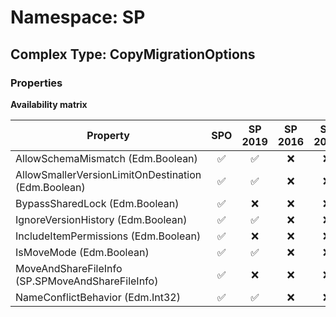 # Namespace: SP

## Complex Type: CopyMigrationOptions

### Properties

**Availability matrix**

Property | SPO | SP 2019 | SP 2016 | SP 2013
----------|:---:|:-------:|:-------:|:-------:
AllowSchemaMismatch (Edm.Boolean) | ✅ | ✅ | ❌ | ❌
AllowSmallerVersionLimitOnDestination (Edm.Boolean) | ✅ | ✅ | ❌ | ❌
BypassSharedLock (Edm.Boolean) | ✅ | ❌ | ❌ | ❌
IgnoreVersionHistory (Edm.Boolean) | ✅ | ✅ | ❌ | ❌
IncludeItemPermissions (Edm.Boolean) | ✅ | ❌ | ❌ | ❌
IsMoveMode (Edm.Boolean) | ✅ | ✅ | ❌ | ❌
MoveAndShareFileInfo (SP.SPMoveAndShareFileInfo) | ✅ | ❌ | ❌ | ❌
NameConflictBehavior (Edm.Int32) | ✅ | ✅ | ❌ | ❌